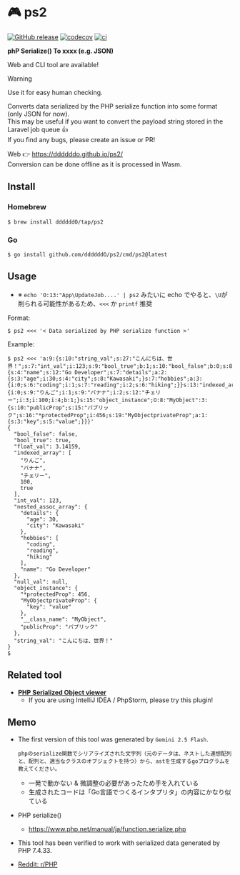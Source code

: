 # 🎮 ps2

[![GitHub release](https://img.shields.io/github/release/ddddddO/ps2.svg?label=Release&color=darkcyan)](https://github.com/ddddddO/ps2/releases)
[![codecov](https://codecov.io/gh/ddddddO/ps2/graph/badge.svg?token=6E0G81K2H0)](https://codecov.io/gh/ddddddO/ps2)
[![ci](https://github.com/ddddddO/ps2/actions/workflows/ci.yaml/badge.svg)](https://github.com/ddddddO/ps2/actions/workflows/ci.yaml)


**phP Serialize() To xxxx (e.g. JSON)**

Web and CLI tool are available!</br>

> [!WARNING]
> Use it for easy human checking.

Converts data serialized by the PHP serialize function into some format (only JSON for now).</br>
This may be useful if you want to convert the payload string stored in the Laravel job queue 👍 </br>
If you find any bugs, please create an issue or PR!

Web 👉 https://ddddddo.github.io/ps2/ </br>
Conversion can be done offline as it is processed in Wasm.

## Install

### Homebrew

```console
$ brew install ddddddO/tap/ps2
```

### Go
```console
$ go install github.com/ddddddO/ps2/cmd/ps2@latest
```

## Usage

- ※ `echo 'O:13:"App\UpdateJob....' | ps2` みたいに echo でやると、`\U`が削られる可能性があるため、`<<<` か `printf` 推奨

Format:
```console
$ ps2 <<< '< Data serialized by PHP serialize function >'
```

Example:

```console
$ ps2 <<< 'a:9:{s:10:"string_val";s:27:"こんにちは、世界！";s:7:"int_val";i:123;s:9:"bool_true";b:1;s:10:"bool_false";b:0;s:8:"null_val";N;s:9:"float_val";d:3.14159;s:18:"nested_assoc_array";a:3:{s:4:"name";s:12:"Go Developer";s:7:"details";a:2:{s:3:"age";i:30;s:4:"city";s:8:"Kawasaki";}s:7:"hobbies";a:3:{i:0;s:6:"coding";i:1;s:7:"reading";i:2;s:6:"hiking";}}s:13:"indexed_array";a:5:{i:0;s:9:"りんご";i:1;s:9:"バナナ";i:2;s:12:"チェリー";i:3;i:100;i:4;b:1;}s:15:"object_instance";O:8:"MyObject":3:{s:10:"publicProp";s:15:"パブリック";s:16:"*protectedProp";i:456;s:19:"MyObjectprivateProp";a:1:{s:3:"key";s:5:"value";}}}'
{
  "bool_false": false,
  "bool_true": true,
  "float_val": 3.14159,
  "indexed_array": [
    "りんご",
    "バナナ",
    "チェリー",
    100,
    true
  ],
  "int_val": 123,
  "nested_assoc_array": {
    "details": {
      "age": 30,
      "city": "Kawasaki"
    },
    "hobbies": [
      "coding",
      "reading",
      "hiking"
    ],
    "name": "Go Developer"
  },
  "null_val": null,
  "object_instance": {
    "*protectedProp": 456,
    "MyObjectprivateProp": {
      "key": "value"
    },
    "__class_name": "MyObject",
    "publicProp": "パブリック"
  },
  "string_val": "こんにちは、世界！"
}
$
```

## Related tool
- **[PHP Serialized Object viewer](https://github.com/haradakunihiko/intellij-plugin-php-serialized-object-viewer)**
    - If you are using IntelliJ IDEA / PhpStorm, please try this plugin!

## Memo

- The first version of this tool was generated by `Gemini 2.5 Flash`.
    ```
    phpのserialize関数でシリアライズされた文字列（元のデータは、ネストした連想配列と、配列と、適当なクラスのオブジェクトを持つ）から、astを生成するgoプログラムを教えてください。
    ```

    - 一発で動かない & 微調整の必要があったため手を入れている
    - 生成されたコードは「Go言語でつくるインタプリタ」の内容にかなり似ている

- PHP serialize()
    - https://www.php.net/manual/ja/function.serialize.php

- This tool has been verified to work with serialized data generated by PHP 7.4.33.

- [Reddit: r/PHP](https://www.reddit.com/r/PHP/comments/1l61qw7/github_ddddddops2_tool_to_convert_from_serialized/?utm_source=share&utm_medium=web3x&utm_name=web3xcss&utm_term=1&utm_content=share_button)